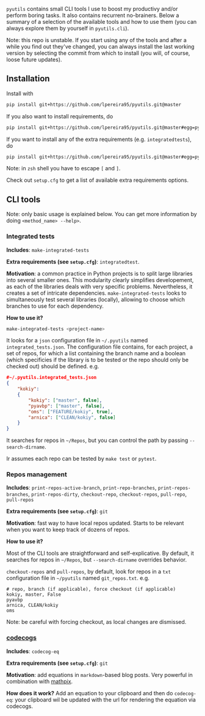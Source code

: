 
`pyutils` contains small CLI tools I use to boost my productivy and/or perform boring tasks. It also contains recurrent no-brainers. Below a summary of a selection of the available tools and how to use them (you can always explore them by yourself in `pyutils.cli`).


Note: this repo is unstable. If you start using any of the tools and after a while you find out they've changed, you can always install the last working version by selecting the commit from which to install (you will, of course, loose future updates).


## Installation

Install with

```bash
pip install git+https://github.com/lpereira95/pyutils.git@master
```


If you also want to install requirements, do

```bash
pip install git+https://github.com/lpereira95/pyutils.git@master#egg=pyutils
```


If you want to install any of the extra requirements (e.g. `integratedtests`), do

```bash
pip install git+https://github.com/lpereira95/pyutils.git@master#egg=pyutils[integratedtests]
```

Note: in `zsh` shell you have to escape `[` and `]`.

Check out `setup.cfg` to get a list of available extra requirements options.


## CLI tools

Note: only basic usage is explained below. You can get more information by doing `<method_name> --help>`.


### Integrated tests

**Includes**: `make-integrated-tests`

**Extra requirements (see `setup.cfg`)**: `integratedtest`.

**Motivation**: a common practice in Python projects is to split large libraries into several smaller ones. This modularity clearly simplifies developement, as each of the libraries deals with very specific problems. Nevertheless, it creates a set of intricate dependencies. `make-integrated-tests` looks to simultaneously test several libraries (locally), allowing to choose which branches to use for each dependency.


**How to use it?**

```bash
make-integrated-tests <project-name>
```

It looks for a `json` configuration file in `~/.pyutils` named `integrated_tests.json`. The configuration file contains, for each project, a set of repos, for which a list containing the branch name and a boolean (which specificies if the library is to be tested or the repo should only be checked out) should be defined. e.g.

```json
#~/.pyutils.integrated_tests.json
{
    "kokiy":
    {
        "kokiy": ["master", false],
        "pyavbp": ["master", false],
        "oms": ["FEATURE/kokiy", true],
        "arnica": ["CLEAN/kokiy", false]
    }
}
```

It searches for repos in `~/Repos`, but you can control the path by passing `--search-dirname`.

Ir assumes each repo can be tested by `make test` or `pytest`.



### Repos management

**Includes**: `print-repos-active-branch`, `print-repo-branches`, `print-repos-branches`, `print-repos-dirty`, `checkout-repo`, `checkout-repos`, `pull-repo`, `pull-repos`

**Extra requirements (see `setup.cfg`)**: `git`

**Motivation**: fast way to have local repos updated. Starts to be relevant when you want to keep track of dozens of repos.


**How to use it?**

Most of the CLI tools are straightforward and self-explicative. By default, it searches for repos in `~/Repos`, but `--search-dirname` overrides behavior.

`checkout-repos` and `pull-repos`, by default, look for repos in a `txt` configuration file in `~/pyutils` named `git_repos.txt`. e.g.

```
# repo, branch (if applicable), force checkout (if applicable) 
kokiy, master, False
pyavbp
arnica, CLEAN/kokiy
oms
```

Note: be careful with forcing checkout, as local changes are dismissed.



### [codecogs](https://latex.codecogs.com/)

**Includes**: `codecog-eq`

**Extra requirements (see `setup.cfg`)**: `git`

**Motivation**: add equations in `markdown`-based blog posts. Very powerful in combination with [mathpix](https://mathpix.com/).

**How does it work?** Add an equation to your clipboard and then do `codecog-eq`: your clipboard wil be updated with the url for rendering the equation via codecogs.











